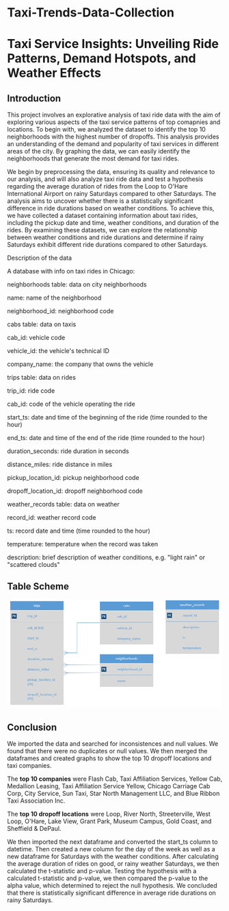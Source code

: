 # Taxi-Trends-Data-Collection
# Taxi Service Insights: Unveiling Ride Patterns, Demand Hotspots, and Weather Effects

## Introduction
This project involves an explorative analysis of taxi ride data with the aim of exploring various aspects of the taxi service patterns of top comapnies and locations. 
To begin with, we analyzed the dataset to identify the top 10 neighborhoods with the highest number of dropoffs. This analysis provides an understanding of the demand and popularity of taxi services in different areas of the city. By graphing the data, we can easily identify the neighborhoods that generate the most demand for taxi rides.

We begin by preprocessing the data, ensuring its quality and relevance to our analysis, and will also analyze taxi ride data and test a hypothesis regarding the average duration of rides from the Loop to O'Hare International Airport on rainy Saturdays compared to other Saturdays. The analysis aims to uncover whether there is a statistically significant difference in ride durations based on weather conditions. To achieve this, we have collected a dataset containing information about taxi rides, including the pickup date and time, weather conditions, and duration of the rides. By examining these datasets, we can explore the relationship between weather conditions and ride durations and determine if rainy Saturdays exhibit different ride durations compared to other Saturdays.

Description of the data

A database with info on taxi rides in Chicago:

neighborhoods table: data on city neighborhoods

name: name of the neighborhood

neighborhood_id: neighborhood code

cabs table: data on taxis

cab_id: vehicle code

vehicle_id: the vehicle's technical ID

company_name: the company that owns the vehicle

trips table: data on rides

trip_id: ride code

cab_id: code of the vehicle operating the ride

start_ts: date and time of the beginning of the ride (time rounded to the hour)

end_ts: date and time of the end of the ride (time rounded to the hour)

duration_seconds: ride duration in seconds

distance_miles: ride distance in miles

pickup_location_id: pickup neighborhood code

dropoff_location_id: dropoff neighborhood code

weather_records table: data on weather

record_id: weather record code

ts: record date and time (time rounded to the hour)

temperature: temperature when the record was taken

description: brief description of weather conditions, e.g. "light rain" or "scattered clouds"

## Table Scheme
<img src="Table_scheme.png" alt="Image Description">

## Conclusion
We imported the data and searched for inconsistences and null values. We found that there were no duplicates or null values. We then merged the dataframes and created graphs to show the top 10 dropoff locations and taxi companies. 

The **top 10 companies** were Flash Cab, Taxi Affiliation Services, Yellow Cab, Medallion Leasing, Taxi Affiliation Service Yellow, Chicago Carriage Cab Corp, City Service, Sun Taxi, Star North Management LLC, and Blue Ribbon Taxi Association Inc.

The **top 10 dropoff locations** were Loop, River North, Streeterville, West Loop, O'Hare, Lake View, Grant Park, Museum Campus, Gold Coast, and Sheffield & DePaul.

We then imported the next dataframe and converted the start_ts column to datetime. Then created a new column for the day of the week as well as a new dataframe for Saturdays with the weather conditions. After calculating the average duration of rides on good, or rainy weather Saturdays, we then calculated the t-statistic and p-value. Testing the hypothesis with a calculated t-statistic and p-value, we then compared the p-value to the alpha value, which determined to reject the null hypothesis. We concluded that there is statistically significant difference in average ride durations on rainy Saturdays.



